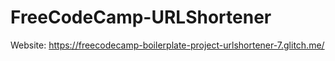 # FreeCodeCamp-URLShortener
Website: https://freecodecamp-boilerplate-project-urlshortener-7.glitch.me/
